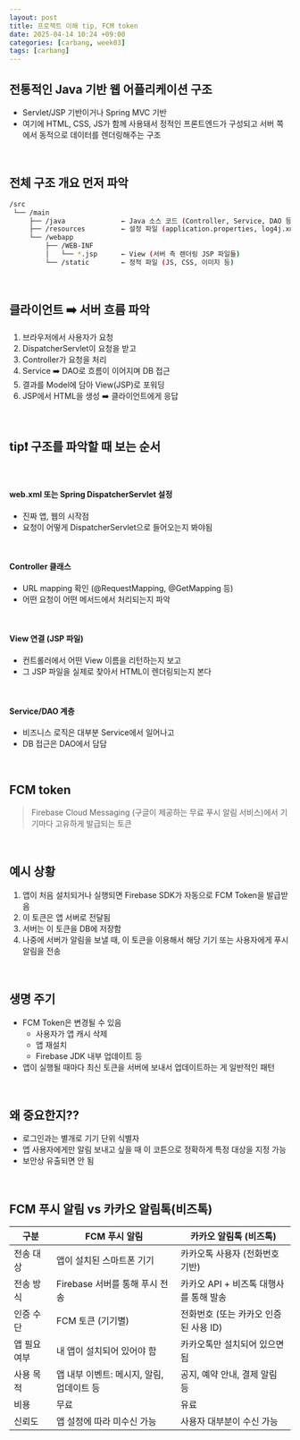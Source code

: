```yaml
---
layout: post
title: 프로젝트 이해 tip, FCM token
date: 2025-04-14 10:24 +09:00
categories: [carbang, week03]
tags: [carbang]
---
```


## 전통적인 Java 기반 웹 어플리케이션 구조

- Servlet/JSP 기반이거나 Spring MVC 기반
- 여기에 HTML, CSS, JS가 함께 사용돼서 정적인 프론트엔드가 구성되고 서버 쪽에서 동적으로 데이터를 렌더링해주는 구조

<br>

## 전체 구조 개요 먼저 파악

```bash
/src
 └── /main
     ├── /java              ← Java 소스 코드 (Controller, Service, DAO 등)
     ├── /resources         ← 설정 파일 (application.properties, log4j.xml 등)
     └── /webapp
         ├── /WEB-INF
         │   └── *.jsp      ← View (서버 측 렌더링 JSP 파일들)
         └── /static        ← 정적 파일 (JS, CSS, 이미지 등)
```

<br>

## 클라이언트 ➡️ 서버 흐름 파악

1. 브라우저에서 사용자가 요청 
2. DispatcherServlet이 요청을 받고
3. Controller가 요청을 처리
4. Service ➡️ DAO로 흐름이 이어지며 DB 접근
5. 결과를 Model에 담아 View(JSP)로 포워딩
6. JSP에서 HTML을 생성 ➡️ 클라이언트에게 응답

<br>

## tip❗ 구조를 파악할 때 보는 순서

<br>

#### web.xml 또는 Spring DispatcherServlet 설정

- 진짜 앱, 웹의 시작점
- 요청이 어떻게 DispatcherServlet으로 들어오는지 봐야됨

<br>

#### Controller 클래스

- URL mapping 확인 (@RequestMapping, @GetMapping 등)
- 어떤 요청이 어떤 메서드에서 처리되는지 파악

<br>

#### View 연결 (JSP 파일)

- 컨트롤러에서 어떤 View 이름을 리턴하는지 보고
- 그 JSP 파일을 실제로 찾아서 HTML이 렌더링되는지 본다

<br>

#### Service/DAO 계층

- 비즈니스 로직은 대부분 Service에서 일어나고
- DB 접근은 DAO에서 담담

<br>

## FCM token

> Firebase Cloud Messaging (구글이 제공하는 무료 푸시 알림 서비스)에서 기기마다 고유하게 발급되는 토큰

<br>

## 예시 상황

1. 앱이 처음 설치되거나 실행되면 Firebase SDK가 자동으로 FCM Token을 발급받음
2. 이 토큰은 앱 서버로 전달됨
3. 서버는 이 토큰을 DB에 저장함
4. 나중에 서버가 알림을 보낼 때, 이 토큰을 이용해서 해당 기기 또는 사용자에게 푸시 알림을 전송

<br>

## 생명 주기

- FCM Token은 변경될 수 있음
  - 사용자가 앱 캐시 삭제
  - 앱 재설치
  - Firebase JDK 내부 업데이트 등
- 앱이 실행될 때마다 최신 토큰을 서버에 보내서 업데이트하는 게 일반적인 패턴

<br>

## 왜 중요한지??

- 로그인과는 별개로 기기 단위 식별자
- 앱 사용자에게만 알림 보내고 싶을 때 이 코튼으로 정확하게 특정 대상을 지정 가능
- 보안상 유출되면 안 됨

<br>

## FCM 푸시 알림 vs 카카오 알림톡(비즈톡)

| 구분 | FCM 푸시 알림 | 카카오 알림톡 (비즈톡) |
|-|-|-|
| 전송 대상 | 앱이 설치된 스마트폰 기기 | 카카오톡 사용자 (전화번호 기반) |
| 전송 방식 | Firebase 서버를 통해 푸시 전송 | 카카오 API + 비즈톡 대행사를 통해 발송 |
| 인증 수단 | FCM 토큰 (기기별) | 전화번호 (또는 카카오 인증된 사용 ID) |
| 앱 필요 여부 | 내 앱이 설치되어 있어야 함 | 카카오톡만 설치되어 있으면 됨 |
| 사용 목적 | 앱 내부 이벤트: 메시지, 알림, 업데이트 등 | 공지, 예약 안내, 결제 알림 등 |
| 비용 | 무료 | 유료 |
| 신뢰도 | 앱 설정에 따라 미수신 가능 | 사용자 대부분이 수신 가능 |
